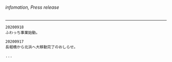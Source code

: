 ###### infomation, Press release
---


```[timestamp]
20200918 
ふわっち事業始動。

20200917
長堀橋から北浜へ大移動完了のおしらせ。

...

```

```
```

```
```

```
```


```
```

```
```


```
```

```
```


```
```

```
```


```
```

```
```


```
```

```
```

